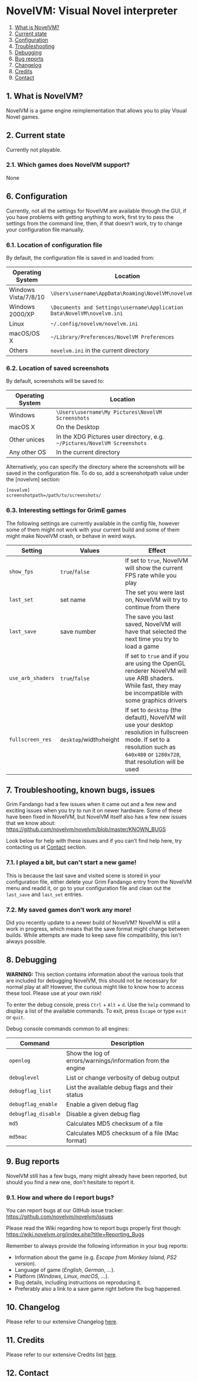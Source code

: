 NovelVM: Visual Novel interpreter
=================================


  1. [ What is NovelVM?         ](#1-what-is-novelvm)
  2. [ Current state               ](#2-current-state)
  6. [ Configuration               ](#6-configuration)
  7. [ Troubleshooting             ](#7-troubleshooting-known-bugs-issues)
  8. [ Debugging                   ](#8-debugging)
  9. [ Bug reports                 ](#9-bug-reports)
 10. [ Changelog                   ](#10-changelog)
 11. [ Credits                     ](#11-credits)
 12. [ Contact                     ](#12-contact)


## 1. What is NovelVM?
NovelVM is a game engine reimplementation that allows you to play Visual Novel games.

## 2. Current state
Currently not playable.

### 2.1. Which games does NovelVM support? ###

None

## 6. Configuration
Currently, not all the settings for NovelVM are available through the
GUI, if you have problems with getting anything to work, first try to pass
the settings from the command line, then, if that doesn't work, try to
change your configuration file manually.

### 6.1. Location of configuration file ###

By default, the configuration file is saved in and loaded from:

Operating System     | Location
-------------------- | -----------------------------------------------------------------------------
Windows Vista/7/8/10 | `\Users\username\AppData\Roaming\NovelVM\novelvm.ini`
Windows 2000/XP      | `\Documents and Settings\username\Application Data\NovelVM\novelvm.ini`
Linux                | `~/.config/novelvm/novelvm.ini`
macOS/OS X           | `~/Library/Preferences/NovelVM Preferences`
Others               | `novelvm.ini` in the current directory

### 6.2. Location of saved screenshots ###

By default, screenshots will be saved to:

Operating System    | Location
------------------- | -----------------------------------------------------------------
Windows             | `\Users\username\My Pictures\NovelVM Screenshots`
macOS X             | On the Desktop
Other unices        | In the XDG Pictures user directory, e.g. `~/Pictures/NovelVM Screenshots`
Any other OS        | In the current directory

Alternatively, you can specify the directory where the screenshots will be saved in the configuration file. To do so, add a screenshotpath value under the [novelvm] section:

```
[novelvm]
screenshotpath=/path/to/screenshots/
```

### 6.3. Interesting settings for GrimE games ###

The following settings are currently available in the config file, however
some of them might not work with your current build and some of them might
make NovelVM crash, or behave in weird ways.

Setting           | Values                   | Effect
----------------- | ------------------------ | ---------------------------------------------------
`show_fps`        | `true`/`false`           | If set to `true`, NovelVM will show the current FPS rate while you play
`last_set`        | set name                 | The set you were last on, NovelVM will try to continue from there
`last_save`       | save number              | The save you last saved, NovelVM will have that selected the next time you try to load a game
`use_arb_shaders` | `true`/`false`           | If set to `true` and if you are using the OpenGL renderer NovelVM will use ARB shaders. While fast, they may be incompatible with some graphics drivers
`fullscreen_res`  | `desktop`/width`x`height | If set to `desktop` (the default), NovelVM will use your desktop resolution in fullscreen mode. If set to a resolution such as `640x480` or `1280x720`, that resolution will be used


## 7. Troubleshooting, known bugs, issues
Grim Fandango had a few issues when it came out and a few new and
exciting issues when you try to run it on newer hardware. Some of these
have been fixed in NovelVM, but NovelVM itself also has a few new
issues that we know about:
https://github.com/novelvm/novelvm/blob/master/KNOWN_BUGS

Look below for help with these issues and if you can't find help here,
try contacting us at [Contact](#10-contact) section.

### 7.1. I played a bit, but can't start a new game! ###

This is because the last save and visited scene is stored in your
configuration file, either delete your Grim Fandango entry from the
NovelVM menu and readd it, or go to your configuration file and clean
out the `last_save` and `last_set` entries.

### 7.2. My saved games don't work any more! ###

Did you recently update to a newer build of NovelVM?
NovelVM is still a work in progress, which means that the save format
might change between builds. While attempts are made to keep save file
compatibility, this isn't always possible.


## 8. Debugging
**WARNING:** This section contains information about the various tools that
are included for debugging NovelVM, this should not be necessary for
normal play at all! However, the curious might like to know how to access
these tool. Please use at your own risk!

To enter the debug console, press `Ctrl` + `Alt`  + `d`. Use the `help` command to
display a list of the available commands. To exit, press `Escape` or type
`exit` or `quit`.

Debug console commands common to all engines:

Command             | Description
------------------- | -----------------------------------------------------------
`openlog`           | Show the log of errors/warnings/information from the engine
`debuglevel`        | List or change verbosity of debug output
`debugflag_list`    | List the available debug flags and their status
`debugflag_enable`  | Enable a given debug flag
`debugflag_disable` | Disable a given debug flag
`md5`               | Calculates MD5 checksum of a file
`md5mac`            | Calculates MD5 checksum of a file (Mac format)

## 9. Bug reports
NovelVM still has a few bugs, many might already have been reported,
but should you find a new one, don't hesitate to report it.

### 9.1. How and where do I report bugs? ###

You can report bugs at our GitHub issue tracker:
https://github.com/novelvm/novelvm/issues

Please read the Wiki regarding how to report bugs properly first though:
https://wiki.novelvm.org/index.php?title=Reporting_Bugs

Remember to always provide the following information in your bug reports:
  * Information about the game (e.g. *Escape from Monkey Island, PS2
    version*).
  * Language of game (*English*, *German*, *...*).
  * Platform (*Windows*, *Linux*, *macOS*, *...*).
  * Bug details, including instructions on reproducing it.
  * Preferably also a link to a save game right before the bug happened.


## 10. Changelog

Please refer to our extensive Changelog [here](NEWS.md).

## 11. Credits

Please refer to our extensive Credits list [here](AUTHORS).

## 12. Contact
